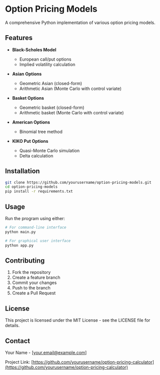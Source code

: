 # Option Pricing Models

A comprehensive Python implementation of various option pricing models.

## Features

- **Black-Scholes Model**
  - European call/put options
  - Implied volatility calculation

- **Asian Options**
  - Geometric Asian (closed-form)
  - Arithmetic Asian (Monte Carlo with control variate)

- **Basket Options**
  - Geometric basket (closed-form)
  - Arithmetic basket (Monte Carlo with control variate)

- **American Options**
  - Binomial tree method

- **KIKO Put Options**
  - Quasi-Monte Carlo simulation
  - Delta calculation

## Installation

```bash
git clone https://github.com/yourusername/option-pricing-models.git
cd option-pricing-models
pip install -r requirements.txt
```

## Usage

Run the program using either:

```bash
# For command-line interface
python main.py

# For graphical user interface
python app.py
```

## Contributing

1. Fork the repository
2. Create a feature branch
3. Commit your changes
4. Push to the branch
5. Create a Pull Request

## License

This project is licensed under the MIT License - see the LICENSE file for details.

## Contact

Your Name - [your.email@example.com]

Project Link: [https://github.com/yourusername/option-pricing-calculator](https://github.com/yourusername/option-pricing-calculator) 